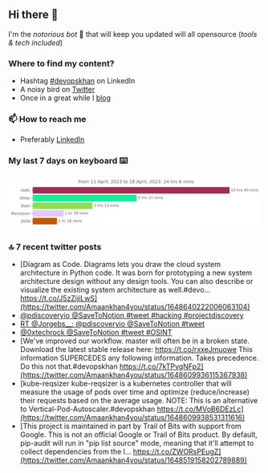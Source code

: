 <!--- [![Hits](https://hits.seeyoufarm.com/api/count/incr/badge.svg?url=https%3A%2F%2Fgithub.com%2Fakhan4u%2Fhit-counter&count_bg=%2379C83D&title_bg=%23555555&icon=&icon_color=%23E7E7E7&title=visits&edge_flat=false)](https://hits.seeyoufarm.com) --->

## Hi there 👋

I'm the _notorious bot_ 🤣 that will keep you updated will all opensource (_tools & tech included_) 

### Where to find my content?

* Hashtag [#devopskhan](https://www.linkedin.com/feed/hashtag/devopskhan) on LinkedIn
* A noisy bird on [Twitter](https://twitter.com/Amaankhan4you)
* Once in a great while I [blog](https://linuxparrot.netlify.app) 


### 📫 **How to reach me**

* Preferably [LinkedIn](https://www.linkedin.com/in/amaan-khan-linux-ninja)

### My last 7 days on keyboard ⌨️

<img src="https://github.com/akhan4u/akhan4u/blob/main/images/stat.svg" alt="Amaan's Wakatime Activity!"/>

### 🔝 7 recent twitter posts
<!-- DEVDOJO:START -->
- [Diagram as Code. Diagrams lets you draw the cloud system architecture in Python code. It was born for prototyping a new system architecture design without any design tools. You can also describe or visualize the existing system architecture as well.#devo… https://t.co/J5zZijiLwS](https://twitter.com/Amaankhan4you/status/1648640222006063104)
- [@pdiscoveryio @SaveToNotion #tweet #hacking #projectdiscovery](https://twitter.com/Amaankhan4you/status/1648615833680384003)
- [RT @Jorgebs__: @pdiscoveryio @SaveToNotion #tweet](https://twitter.com/Amaankhan4you/status/1648615669892792322)
- [@0xtechrock @SaveToNotion #tweet #OSINT](https://twitter.com/Amaankhan4you/status/1648613659353190400)
- [We&#39;ve improved our workflow. master will often be in a broken state. Download the latest stable release here: https://t.co/rxxeJmuowe This information SUPERCEDES any following information. Takes precedence. Do this not that.#devopskhan https://t.co/7kTPvgNFp2](https://twitter.com/Amaankhan4you/status/1648609936115367938)
- [kube-reqsizer kube-reqsizer is a kubernetes controller that will measure the usage of pods over time and optimize &lpar;reduce/increase&rpar; their requests based on the average usage. NOTE: This is an alternative to Vertical-Pod-Autoscaler.#devopskhan https://t.co/MVoB6DEzLc](https://twitter.com/Amaankhan4you/status/1648609938531311616)
- [This project is maintained in part by Trail of Bits with support from Google. This is not an official Google or Trail of Bits product. By default, pip-audit will run in &quot;pip list source&quot; mode, meaning that it&#39;ll attempt to collect dependencies from the l… https://t.co/ZWORsPEugZ](https://twitter.com/Amaankhan4you/status/1648519158202789889)
<!-- DEVDOJO:END -->

<!-- ![Amaan's GitHub stats](https://github-readme-stats.vercel.app/api?username=akhan4u&count_private=true&show_icons=true&hide=contribs) -->

